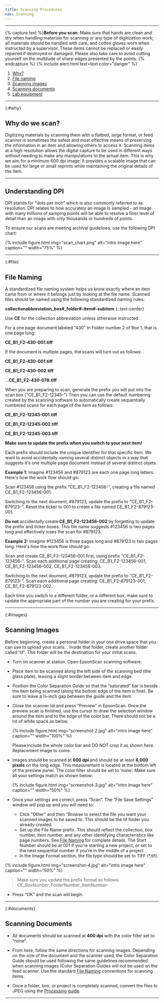 ```yaml
---
title: Scanning Procedures
nav: Scanning
---
```


-------------------

{% capture text %}**Before you scan**:
Make sure that hands are clean and dry when handling materials for scanning or any type of digitization work; all materials should be handled with care, and cotton gloves worn when instructed by a supervisor. These items cannot be replaced or easily repaired if destroyed or damaged. Please also take care to avoid cutting yourself on the multitude of sharp edges presented by the points. {% endcapture %}
{% include alert.html text=text color="danger" %}

1. [Why?](#why)
2. [File naming](#file)
3. [Scanning images](#images)
4. [Scanning documents](#documents)
5. [Lab equipment](#scanners)

-----------

{:#why}
## Why do we scan?

Digitizing materials by scanning them with a flatbed, large format, or feed scanner is sometimes the safest and most effective means of preserving the information in an item and allowing others to access it. Scanning items at a high resolution allows the digital capture to be used in different ways without needing to make any manipulations to the actual item. This is why we aim for a minimum 600 dpi image; it provides a scalable image that can be used for large or small reprints while maintaining the original details of the item.

-----------

## Understanding DPI

DPI stands for "dots per inch" which is also commonly referred to as resolution. DPI relates to how accurately an image is sampled - an image with many millions of samping points will be able to resolve a finer level of detail than an image with only thousands or hundreds of points.

To ensure our scans are meeting archival guidelines, use the following DPI chart:

{% include figure.html img="scan_chart.png" alt="intro image here" caption="" width="75%" %}

-----------

{:#file}
## File Naming

A standardized file naming system helps us know exactly where an item came from or where it belongs just by looking at the file name. Scanned files should be named using the following standardized naming rules:

**collectionabbreviation_box#_folder#-item#-subitem**
{:.text-center}

Use **CE** for the collection abbreviation unless otherwise instructed.

For a one page document labeled "430" in Folder number 2 of Box 1, that is one page long:

**CE_B1_F2-430-001.tiff**

If the document is multiple pages, the scans will turn out as follows:

**CE_B1_F2-430-001.tiff**

**CE_B1_F2-430-002.tiff**

...**CE_B1_F2-430-078.tiff**

When you are preparing to scan, generate the prefix you will put into the scan box ("CE_B1_F2-12345-") Then you can use the default numbering created by the scanning software to automatically create sequentially numbered scans for each page of the item as follows:

**CE_B1_F2-12345-001.tiff**

**CE_B1_F2-12345-002.tiff**

**CE_B1_F2-12345-003.tiff**

**Make sure to update the prefix when you switch to your next item!** 

Each prefix should include the unique identifier for that specific item. We want to avoid accidentally naming several distinct objects in a way that suggests it's one multiple page document instead of several distinct objets. 

**Example 1:** Imagine #123456 and #879123 are each one page long letters. Here's how the work flow should go:

Scan #123456 using the prefix "CE_B1_F2-123456-", creating a file named CE_B1_F2-123456-001.

Switching to the next doument, #879123, update the prefix to "CE_B1_F2-879123-". Reset the ticker to 001 to create a file named CE_B1_F2-879123-001.

**Do not** accidentally create **CE_B1_F2-123456-002** by forgetting to update the prefix and ticker boxes. This file name suggests #123456 is two pages long and effectively loses the scan for #879123.

**Example 2:** Imagine #123456 is three pages long and #879123 is two pages long. Here's how the work flow should go:

Scan and create CE_B1_F2-123456-001 first, using prefix "CE_B1_F2-123456-". 
Scan each additional page creating: 
CE_B1_F2-123456-001, 
CE_B1_F2-123456-002, 
CE_B1_F2-123456-003.  

Switching to the next doument, #879123, update the prefix to "CE_B1_F2-879123-". Scan each additional page creating: 
CE_B1_F2-879123-001, 
CE_B1_F2-879123-002.

Each time you switch to a different folder, or a different box, make sure to update the appropriate part of the number you are creating for your prefix.

------------

{:#images}
## Scanning Images

Before beginning, create a personal folder in your one drive space that you can use to upload your scans. <This needs some more work>. Inside that folder, create another folder called 'tif'. This folder will be the destination for your initial scans.

- Turn on scanner at station. Open EpsonScan scanning software. 

- Place item to be scanned along the left side of the scanning bed (the glass plate), leaving a slight border between item and edge. 

- Position the Color Separation Guide so that the “saturated” bar is beside the item being scanned (along the bottom edge of the item is fine). Be sure to leave a ⅛-inch gap between the guide and the item.

- Close the scanner lid and press “Preview” in EpsonScan. Once the preview scan is finished, use the cursor to draw the selection window around the item and to the edge of the color bar. There should not be a lot of white space as below.

    {% include figure.html img="screenshot-2.jpg" alt="intro image here" caption="" width="100%" %}
    
    Please include the whole color bar and DO NOT crop it as shown here. 
    Replacement image to come.
    
- Images should be scanned at **600 dpi** and should be at least **6,000 pixels** on the long edge. This measurement is located at the bottom left of the preview panel. The color filter should be set to ‘none’. Make sure all your settings match as shown below:

    {% include figure.html img="screenshot-3.jpg" alt="intro image here" caption="" width="50%" %}

- Once your settings are correct, press “Scan”. The “File Save Settings” window will pop up and you will need to:
    - Click “Other” and then “Browse to select the file you want your scanned images to be saved to. This should be the tif folder you already created.
    - Set up the File Name prefix. This should reflect the collection, box number, item number, and any other identifying characteristics like page numbers. See [File Naming](https://uidaholib.github.io/dds-student-workflow/content/1-scanning.html#file) for complete details. The Start Number should be at 001 if you’re starting a new project, or set to the next sequential number if you’re in the middle of a project. 
    - In the Image Format section, the file type should be set to TIFF (*.tif).

{% include figure.html img="screenshot-4.jpg" alt="intro image here" caption="" width="50%" %}

> Make sure you update the prefix format as follows: CE_BoxNumber_FolderNumber_ItemNumber-

- Press “OK” and the scan will begin. 

-------------

{:#documents}
## Scanning Documents

- All documents should be scanned at **400 dpi** with the color filter set to “none”. 

- From here, follow the same directions for scanning images. Depending on the size of the document and the scanner used, the Color Separation Guide should be used following the same guidelines recommended when scanning images (Color Separation Guides will not be used on the feed scanner. Use the standard [File Naming](https://awbla.github.io/awbla-student-workflow/content/1-scanning.html#file) conventions for scanning items.

- Once a folder, box, or project is completely scanned, convert the files to JPEG using the [Processing guide](https://awbla.github.io/awbla-student-workflow/content/4-processing.html). 

--------------

